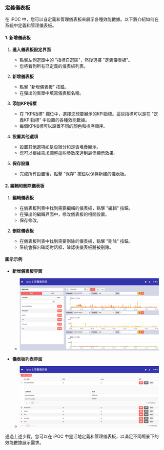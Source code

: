 ### 定義儀表板

在 iPOC 中，您可以自定義和管理儀表板來展示各種效能數據。以下將介紹如何在系統中定義和管理儀表板。

#### 1. 新增儀表板
1. **進入儀表板設定界面**
    - 點擊左側選單中的 "指標自選區"，然後選擇 "定義儀表板"。
    - 您將看到所有已定義的儀表板列表。

2. **新增儀表板**
    - 點擊 "新增儀表板" 按鈕。
    - 在彈出的表單中填寫儀表板名稱。

3. **添加KPI指標**
    - 在 "KPI指標" 欄位中，選擇您想要展示的KPI指標。這些指標可以是在 "定義KPI指標" 中設置的各種效能數據。
    - 每個KPI指標可以設置不同的顏色和排序順序。

4. **設置其他選項**
    - 設置其他選項如是否微分和是否堆疊顯示。
    - 您可以根據需求調整這些參數來達到最佳顯示效果。

5. **保存設置**
    - 完成所有設置後，點擊 "保存" 按鈕以保存新建的儀表板。

#### 2. 編輯和刪除儀表板
1. **編輯儀表板**
    - 在儀表板列表中找到需要編輯的儀表板，點擊 "編輯" 按鈕。
    - 在彈出的編輯界面中，修改儀表板的相關設置。
    - 保存修改。

2. **刪除儀表板**
    - 在儀表板列表中找到需要刪除的儀表板，點擊 "刪除" 按鈕。
    - 系統會彈出確認對話框，確認後儀表板將被刪除。

#### 圖示示例
- **新增儀表板界面**
    - ![新增儀表板界面](../../images/iPOC頁面_指標自選區-定義儀表板-編輯.jpg)

- **儀表板列表界面**
    - ![儀表板列表界面](../../images/iPOC頁面_指標自選區-定義儀表板-列表.jpg)

通過上述步驟，您可以在 iPOC 中靈活地定義和管理儀表板，以滿足不同場景下的效能數據展示需求。